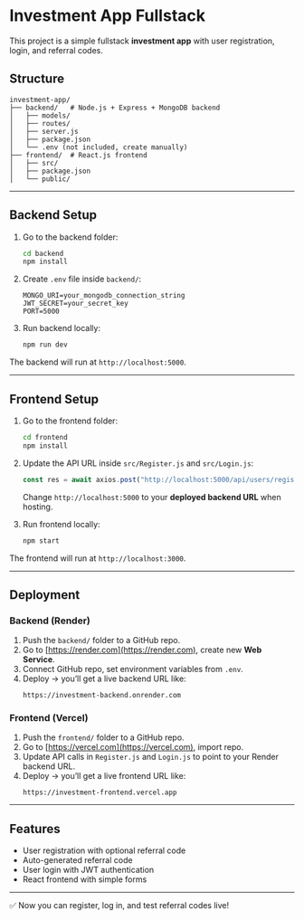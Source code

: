 # Investment App Fullstack

This project is a simple fullstack **investment app** with user registration, login, and referral codes.

## Structure

```
investment-app/
├── backend/   # Node.js + Express + MongoDB backend
│   ├── models/
│   ├── routes/
│   ├── server.js
│   ├── package.json
│   └── .env (not included, create manually)
├── frontend/  # React.js frontend
│   ├── src/
│   ├── package.json
│   └── public/
```

---

## Backend Setup

1. Go to the backend folder:
   ```bash
   cd backend
   npm install
   ```

2. Create `.env` file inside `backend/`:
   ```env
   MONGO_URI=your_mongodb_connection_string
   JWT_SECRET=your_secret_key
   PORT=5000
   ```

3. Run backend locally:
   ```bash
   npm run dev
   ```

The backend will run at `http://localhost:5000`.

---

## Frontend Setup

1. Go to the frontend folder:
   ```bash
   cd frontend
   npm install
   ```

2. Update the API URL inside `src/Register.js` and `src/Login.js`:
   ```js
   const res = await axios.post("http://localhost:5000/api/users/register", {...});
   ```

   Change `http://localhost:5000` to your **deployed backend URL** when hosting.

3. Run frontend locally:
   ```bash
   npm start
   ```

The frontend will run at `http://localhost:3000`.

---

## Deployment

### Backend (Render)
1. Push the `backend/` folder to a GitHub repo.
2. Go to [https://render.com](https://render.com), create new **Web Service**.
3. Connect GitHub repo, set environment variables from `.env`.
4. Deploy → you’ll get a live backend URL like:
   ```
   https://investment-backend.onrender.com
   ```

### Frontend (Vercel)
1. Push the `frontend/` folder to a GitHub repo.
2. Go to [https://vercel.com](https://vercel.com), import repo.
3. Update API calls in `Register.js` and `Login.js` to point to your Render backend URL.
4. Deploy → you’ll get a live frontend URL like:
   ```
   https://investment-frontend.vercel.app
   ```

---

## Features
- User registration with optional referral code
- Auto-generated referral code
- User login with JWT authentication
- React frontend with simple forms

---

✅ Now you can register, log in, and test referral codes live!
